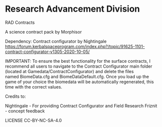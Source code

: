 # Research Advancement Division
 RAD Contracts

A science contract pack by Morphisor

Dependency: Contract configurator by Nightingale https://forum.kerbalspaceprogram.com/index.php?/topic/91625-1101-contract-configurator-v1305-2020-10-05/

IMPORTANT: To ensure the best functionality for the surface contracts, I recommend all users to navigate to the Contract Configurator main folder (located at Gamedata/ContractConfigurator) and delete the files named BiomeData.cfg and BiomeDataDefault.cfg. Once you load up the game of your choice the biomedata will be automatically regenerated, this time with the correct values.


Credits to:

Nightingale - For providing Contract Configurator and Field Research
Friznit - concept feedback

LICENSE CC-BY-NC-SA-4.0
